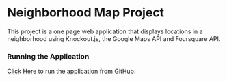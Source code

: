 # Neighborhood Map Project

This project is a one page web application that displays locations in a neighborhood using Knockout.js, the Google Maps API and Foursquare API.

### Running the Application
[Click Here](https://rawgit.com/mcoffeen/fullstack-neighborhood-map/master/index.html) to run the application from GitHub.